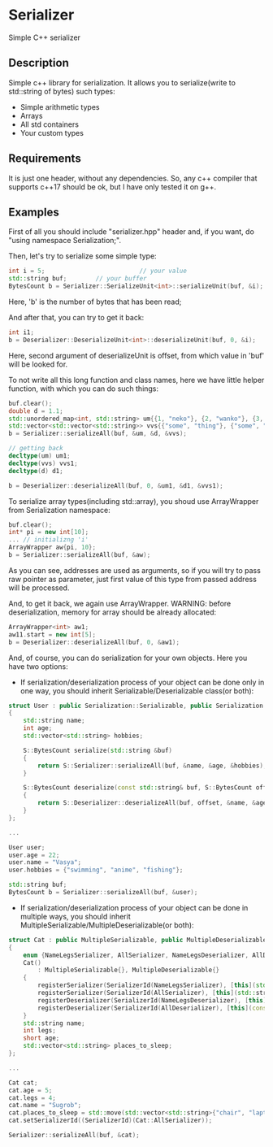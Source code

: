 # Serializer
Simple C++ serializer

<h2>Description</h2>
Simple c++ library for serialization.
It allows you to serialize(write to std::string of bytes) such types:
<ul>
<li>Simple arithmetic types</li>
<li>Arrays</li>
<li>All std containers</li>
<li>Your custom types</li>
</ul>

<h2>Requirements</h2>
It is just one header, without any dependencies. So, any c++ compiler that supports c++17 should be ok, but I have only tested it on g++.

<h2>Examples</h2>
First of all you should include "serializer.hpp" header and, if you want, do "using namespace Serialization;".

Then, let's try to serialize some simple type:
```Cpp
int i = 5; 							// your value
std::string buf;		// your buffer
BytesCount b = Serializer::SerializeUnit<int>::serializeUnit(buf, &i);
```
Here, 'b' is the number of bytes that has been read;

And after that, you can try to get it back:
```Cpp
int i1;
b = Deserializer::DeserializeUnit<int>::deserializeUnit(buf, 0, &i);
```
Here, second argument of deserializeUnit is offset, from which value in 'buf' will be looked for.

To not write all this long function and class names, here we have little helper function, with which you can do such things:
```Cpp
buf.clear();
double d = 1.1;
std::unordered_map<int, std::string> um{{1, "neko"}, {2, "wanko"}, {3, "manko"}};
std::vector<std::vector<std::string>> vvs{{"some", "thing"}, {"some", "other", "thing"}};
b = Serializer::serializeAll(buf, &um, &d, &vvs);

// getting back
decltype(um) um1;
decltype(vvs) vvs1;
decltype(d) d1;

b = Deserializer::deserializeAll(buf, 0, &um1, &d1, &vvs1);
```
To serialize array types(including std::array), you shoud use ArrayWrapper<T> from Serialization namespace:
```Cpp
buf.clear();
int* pi = new int[10];
... // initializng 'i'
ArrayWrapper aw{pi, 10};
b = Serializer::serializeAll(buf, &aw);
```
As you can see, addresses are used as arguments, so if you will try to pass raw pointer as parameter, just first value of this type from passed address will be processed.

And, to get it back, we again use ArrayWrapper.
WARNING: before deserialization, memory for array should be already allocated:
```Cpp
ArrayWrapper<int> aw1;
aw11.start = new int[5];
b = Deserializer::deserializeAll(buf, 0, &aw1);
```

And, of course, you can do serialization for your own objects. Here you have two options:
- If serialization/deserialization process of your object can be done only in one way, you should inherit Serializable/Deserializable class(or both):
```Cpp
struct User : public Serialization::Serializable, public Serialization::Deserializable
{
    std::string name;
    int age;
    std::vector<std::string> hobbies;

    S::BytesCount serialize(std::string &buf)
    {
        return S::Serializer::serializeAll(buf, &name, &age, &hobbies);
    }

    S::BytesCount deserialize(const std::string& buf, S::BytesCount offset)
    {
        return S::Deserializer::deserializeAll(buf, offset, &name, &age, &hobbies);
    }
};

...

User user;
user.age = 22;
user.name = "Vasya";
user.hobbies = {"swimming", "anime", "fishing"};

std::string buf;
BytesCount b = Serializer::serializeAll(buf, &user);

```

- If serialization/deserialization process of your object can be done in multiple ways, you should inherit MultipleSerializable/MultipleDeserializable(or both):
```Cpp
struct Cat : public MultipleSerializable, public MultipleDeserializable
{
    enum {NameLegsSerializer, AllSerializer, NameLegsDeserializer, AllDeserializer};
    Cat()
        : MultipleSerializable{}, MultipleDeserializable{}
    {
        registerSerializer(SerializerId(NameLegsSerializer), [this](std::string& buf) { return Serializer::serializeAll(buf, &name, &legs); } );
        registerSerializer(SerializerId(AllSerializer), [this](std::string& buf) { return Serializer::serializeAll(buf, &name, &legs, &age, &places_to_sleep); } );
        registerDeserializer(SerializerId(NameLegsDeserializer), [this](const std::string& buf, BytesCount offset) { return Deserializer::deserializeAll(buf, offset, &name, &legs); } );
        registerDeserializer(SerializerId(AllDeserializer), [this](const std::string& buf, BytesCount offset) { return Deserializer::deserializeAll(buf, offset, &name, &legs, &age, &places_to_sleep); } );
    }
    std::string name;
    int legs;
    short age;
    std::vector<std::string> places_to_sleep;
};

...

Cat cat;
cat.age = 5;
cat.legs = 4;
cat.name = "Sugrob";
cat.places_to_sleep = std::move(std::vector<std::string>{"chair", "laptop", "my head"});
cat.setSerializerId((SerializerId)(Cat::AllSerializer));

Serializer::serializeAll(buf, &cat);
```

